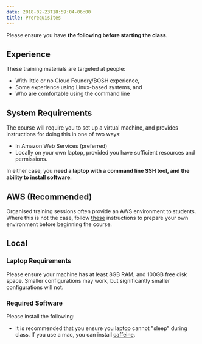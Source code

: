 ```yaml
---
date: 2018-02-23T18:59:04-06:00
title: Prerequisites
---
```


Please ensure you have **the following before starting the class**.

## Experience

These training materials are targeted at people:

* With little or no Cloud Foundry/BOSH experience,
* Some experience using Linux-based systems, and
* Who are comfortable using the command line

## System Requirements

The course will require you to set up a virtual machine, and provides instructions for doing this in one of two ways:

* In Amazon Web Services (preferred)
* Locally on your own laptop, provided you have sufficient resources and permissions.

In either case, you **need a laptop with a command line SSH tool, and the ability to install software**.

## AWS (Recommended)

Organised training sessions often provide an AWS environment to students. Where this is not the case, follow [these](https://bosh.io/docs/init-aws.html) instructions to prepare your own environment before beginning the course.

## Local

### Laptop Requirements

Please ensure your machine has at least 8GB RAM, and 100GB free disk space. Smaller configurations may work, but significantly smaller configurations will not.

### Required Software

Please install the following:

* It is recommended that you ensure you laptop cannot "sleep" during class.  If you use a mac, you can install [caffeine](http://lightheadsw.com/caffeine/).
